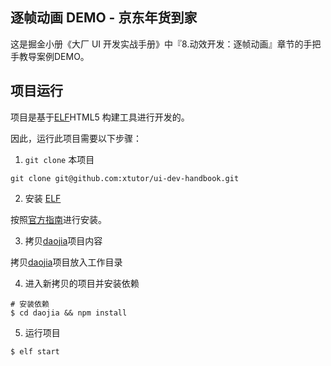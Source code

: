 ## 逐帧动画 DEMO - 京东年货到家

这是掘金小册《大厂 UI 开发实战手册》中『8.动效开发：逐帧动画』章节的手把手教导案例DEMO。

## 项目运行

项目是基于[ELF](https://github.com/o2team/elf)HTML5 构建工具进行开发的。

因此，运行此项目需要以下步骤：

1. `git clone` 本项目

```
git clone git@github.com:xtutor/ui-dev-handbook.git
```

2. 安装 [ELF](https://github.com/o2team/elf)

按照[官方指南](https://github.com/o2team/elf)进行安装。

3. 拷贝[daojia](./daojia)项目内容

拷贝[daojia](./daojia)项目放入工作目录

4. 进入新拷贝的项目并安装依赖

```
# 安装依赖
$ cd daojia && npm install
```

5. 运行项目

```
$ elf start
```
